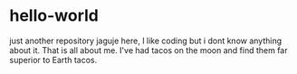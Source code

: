 # hello-world
just another repository
jaguje here, I like coding but i dont know anything about it.
That is all about me.
I've had tacos on the moon and find them far superior to Earth tacos.
